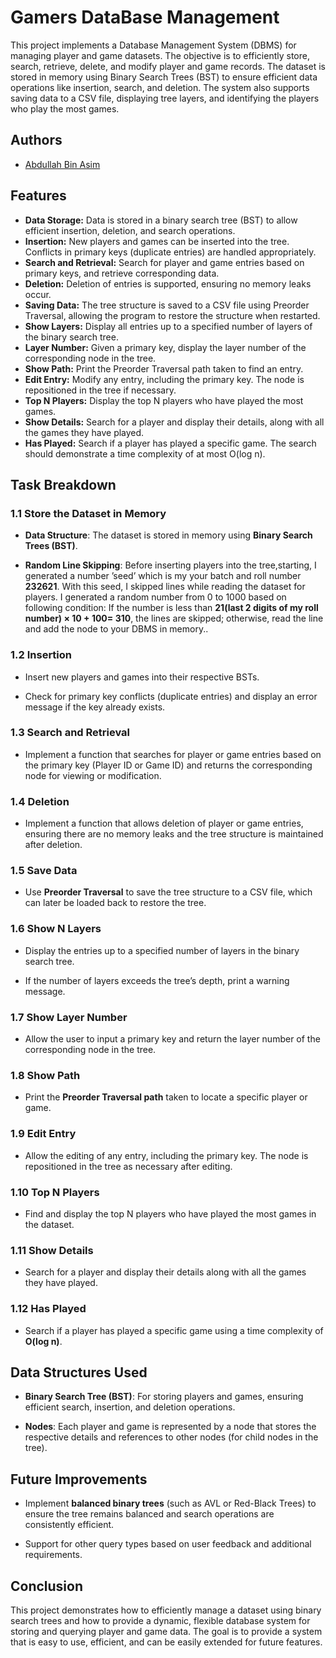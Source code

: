 
# Gamers DataBase Management


This project implements a Database Management System (DBMS) for managing player and game datasets. The objective is to efficiently store, search, retrieve, delete, and modify player and game records. The dataset is stored in memory using Binary Search Trees (BST) to ensure efficient data operations like insertion, search, and deletion. The system also supports saving data to a CSV file, displaying tree layers, and identifying the players who play the most games.

## Authors

- [Abdullah Bin Asim](https://github.com/AB-7-DS)


## Features


- **Data Storage:** Data is stored in a binary search tree (BST) to allow efficient insertion, deletion, and search operations.
- **Insertion:** New players and games can be inserted into the tree. Conflicts in primary keys (duplicate entries) are handled appropriately.
- **Search and Retrieval:** Search for player and game entries based on primary keys, and retrieve corresponding data.
- **Deletion:** Deletion of entries is supported, ensuring no memory leaks occur.
- **Saving Data:** The tree structure is saved to a CSV file using Preorder Traversal, allowing the program to restore the structure when restarted.
- **Show Layers:** Display all entries up to a specified number of layers of the binary search tree.
- **Layer Number:** Given a primary key, display the layer number of the corresponding node in the tree.
- **Show Path:** Print the Preorder Traversal path taken to find an entry.
- **Edit Entry:** Modify any entry, including the primary key. The node is repositioned in the tree if necessary.
- **Top N Players:** Display the top N players who have played the most games.
- **Show Details:** Search for a player and display their details, along with all the games they have played.
- **Has Played:** Search if a player has played a specific game. The search should demonstrate a time complexity of at most O(log n).

 Task Breakdown
--------------

### 1.1 Store the Dataset in Memory

*   **Data Structure**: The dataset is stored in memory using **Binary Search Trees (BST)**.
    
*   **Random Line Skipping**: Before inserting players into the tree,starting, I generated a number ’seed’ which is  my your batch and roll number **232621**. With this seed, I skipped  lines while reading the dataset for players. I generated a random number from 0 to 1000 based on following condition: If the number is less than **21(last 2 digits of my roll number) × 10 + 100= 310**,  the lines are skipped; otherwise, read the line and add the node to your DBMS in memory..

### 1.2 Insertion

*   Insert new players and games into their respective BSTs.
    
*   Check for primary key conflicts (duplicate entries) and display an error message if the key already exists.
    

### 1.3 Search and Retrieval

*   Implement a function that searches for player or game entries based on the primary key (Player ID or Game ID) and returns the corresponding node for viewing or modification.
    

### 1.4 Deletion

*   Implement a function that allows deletion of player or game entries, ensuring there are no memory leaks and the tree structure is maintained after deletion.
    

### 1.5 Save Data

*   Use **Preorder Traversal** to save the tree structure to a CSV file, which can later be loaded back to restore the tree.
    

### 1.6 Show N Layers

*   Display the entries up to a specified number of layers in the binary search tree.
    
*   If the number of layers exceeds the tree’s depth, print a warning message.
    

### 1.7 Show Layer Number

*   Allow the user to input a primary key and return the layer number of the corresponding node in the tree.
    

### 1.8 Show Path

*   Print the **Preorder Traversal path** taken to locate a specific player or game.
    

### 1.9 Edit Entry

*   Allow the editing of any entry, including the primary key. The node is repositioned in the tree as necessary after editing.
    

### 1.10 Top N Players

*   Find and display the top N players who have played the most games in the dataset.
    

### 1.11 Show Details

*   Search for a player and display their details along with all the games they have played.
    

### 1.12 Has Played

*   Search if a player has played a specific game using a time complexity of **O(log n)**.
    

Data Structures Used
--------------------

*   **Binary Search Tree (BST)**: For storing players and games, ensuring efficient search, insertion, and deletion operations.
    
*   **Nodes**: Each player and game is represented by a node that stores the respective details and references to other nodes (for child nodes in the tree).
    

Future Improvements
-------------------

*   Implement **balanced binary trees** (such as AVL or Red-Black Trees) to ensure the tree remains balanced and search operations are consistently efficient.
    
*   Support for other query types based on user feedback and additional requirements.
    

Conclusion
----------

This project demonstrates how to efficiently manage a dataset using binary search trees and how to provide a dynamic, flexible database system for storing and querying player and game data. The goal is to provide a system that is easy to use, efficient, and can be easily extended for future features.

